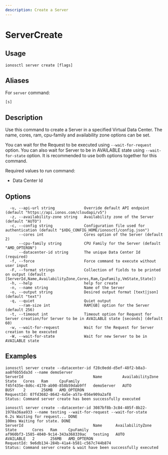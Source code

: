 ```yaml
---
description: Create a Server
---
```


# ServerCreate

## Usage

```text
ionosctl server create [flags]
```

## Aliases

For `server` command:
```text
[s]
```

## Description

Use this command to create a Server in a specified Virtual Data Center. The name, cores, ram, cpu-family and availability zone options can be set.

You can wait for the Request to be executed using `--wait-for-request` option. You can also wait for Server to be in AVAILABLE state using `--wait-for-state` option. It is recommended to use both options together for this command.

Required values to run command:

* Data Center Id

## Options

```text
  -u, --api-url string             Override default API endpoint (default "https://api.ionos.com/cloudapi/v5")
  -z, --availability-zone string   Availability zone of the Server (default "AUTO")
  -c, --config string              Configuration file used for authentication (default "$XDG_CONFIG_HOME/ionosctl/config.json")
      --cores int                  Cores option of the Server (default 2)
      --cpu-family string          CPU Family for the Server (default "AMD_OPTERON")
      --datacenter-id string       The unique Data Center Id (required)
  -f, --force                      Force command to execute without user input
  -F, --format strings             Collection of fields to be printed on output (default [ServerId,Name,AvailabilityZone,Cores,Ram,CpuFamily,VmState,State])
  -h, --help                       help for create
  -n, --name string                Name of the Server
  -o, --output string              Desired output format [text|json] (default "text")
  -q, --quiet                      Quiet output
      --ram-size int               RAM[GB] option for the Server (default 256)
  -t, --timeout int                Timeout option for Request for Server creation/for Server to be in AVAILABLE state [seconds] (default 60)
  -w, --wait-for-request           Wait for the Request for Server creation to be executed
  -W, --wait-for-state             Wait for new Server to be in AVAILABLE state
```

## Examples

```text
ionosctl server create --datacenter-id f28c0edd-d5ef-48f2-b8a3-aa8f6b55da3d --name demoServer
ServerId                               Name         AvailabilityZone   State   Cores   Ram     CpuFamily
f45f435e-8d6c-4170-ab90-858b59dab9ff   demoServer   AUTO               BUSY    2       256MB   AMD_OPTERON
RequestId: 07fd3682-8642-4a5e-a57a-056e909a2af8
Status: Command server create has been successfully executed

ionosctl server create --datacenter-id 3087bf8b-3c84-405f-8b22-1978a36aa933 --name testing --wait-for-request --wait-for-state 
6.2s Waiting for request... DONE                                                                                                                                                                           
100ms Waiting for state. DONE                                                                                                                                                                              
ServerId                               Name      AvailabilityZone   State       Cores   Ram     CpuFamily
af960bf3-1585-4040-9c14-343a368339ac   testing   AUTO               AVAILABLE   2       256MB   AMD_OPTERON
RequestId: 9e6db134-284b-41a4-b581-c567c744b874
Status: Command server create & wait have been successfully executed
```

